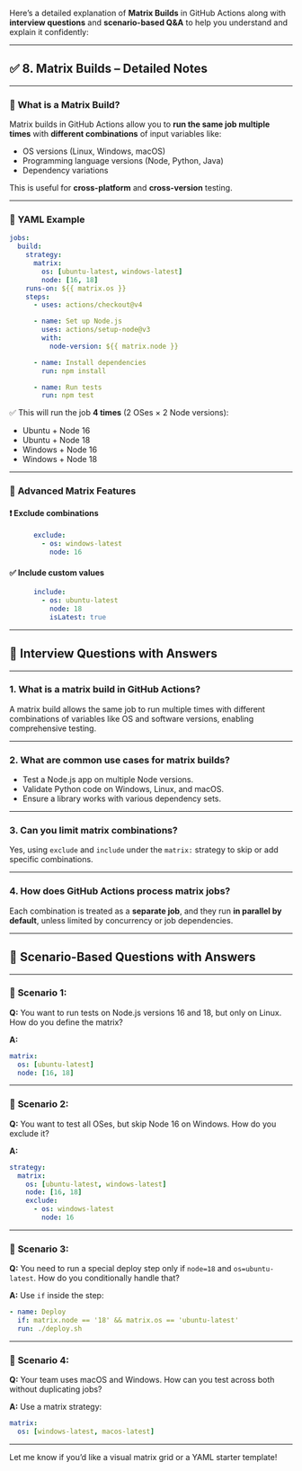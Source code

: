 Here’s a detailed explanation of **Matrix Builds** in GitHub Actions along with **interview questions** and **scenario-based Q\&A** to help you understand and explain it confidently:

---

## ✅ **8. Matrix Builds – Detailed Notes**

---

### 🔹 **What is a Matrix Build?**

Matrix builds in GitHub Actions allow you to **run the same job multiple times** with **different combinations** of input variables like:

* OS versions (Linux, Windows, macOS)
* Programming language versions (Node, Python, Java)
* Dependency variations

This is useful for **cross-platform** and **cross-version** testing.

---

### 🔹 **YAML Example**

```yaml
jobs:
  build:
    strategy:
      matrix:
        os: [ubuntu-latest, windows-latest]
        node: [16, 18]
    runs-on: ${{ matrix.os }}
    steps:
      - uses: actions/checkout@v4

      - name: Set up Node.js
        uses: actions/setup-node@v3
        with:
          node-version: ${{ matrix.node }}

      - name: Install dependencies
        run: npm install

      - name: Run tests
        run: npm test
```

✅ This will run the job **4 times** (2 OSes × 2 Node versions):

* Ubuntu + Node 16
* Ubuntu + Node 18
* Windows + Node 16
* Windows + Node 18

---

### 🔹 **Advanced Matrix Features**

#### ❗ Exclude combinations

```yaml
      exclude:
        - os: windows-latest
          node: 16
```

#### ✅ Include custom values

```yaml
      include:
        - os: ubuntu-latest
          node: 18
          isLatest: true
```

---

## 🎯 **Interview Questions with Answers**

---

### 1. **What is a matrix build in GitHub Actions?**

A matrix build allows the same job to run multiple times with different combinations of variables like OS and software versions, enabling comprehensive testing.

---

### 2. **What are common use cases for matrix builds?**

* Test a Node.js app on multiple Node versions.
* Validate Python code on Windows, Linux, and macOS.
* Ensure a library works with various dependency sets.

---

### 3. **Can you limit matrix combinations?**

Yes, using `exclude` and `include` under the `matrix:` strategy to skip or add specific combinations.

---

### 4. **How does GitHub Actions process matrix jobs?**

Each combination is treated as a **separate job**, and they run **in parallel by default**, unless limited by concurrency or job dependencies.

---

## 🧩 **Scenario-Based Questions with Answers**

---

### 🔹 **Scenario 1:**

**Q:** You want to run tests on Node.js versions 16 and 18, but only on Linux. How do you define the matrix?

**A:**

```yaml
matrix:
  os: [ubuntu-latest]
  node: [16, 18]
```

---

### 🔹 **Scenario 2:**

**Q:** You want to test all OSes, but skip Node 16 on Windows. How do you exclude it?

**A:**

```yaml
strategy:
  matrix:
    os: [ubuntu-latest, windows-latest]
    node: [16, 18]
    exclude:
      - os: windows-latest
        node: 16
```

---

### 🔹 **Scenario 3:**

**Q:** You need to run a special deploy step only if `node=18` and `os=ubuntu-latest`. How do you conditionally handle that?

**A:**
Use `if` inside the step:

```yaml
- name: Deploy
  if: matrix.node == '18' && matrix.os == 'ubuntu-latest'
  run: ./deploy.sh
```

---

### 🔹 **Scenario 4:**

**Q:** Your team uses macOS and Windows. How can you test across both without duplicating jobs?

**A:**
Use a matrix strategy:

```yaml
matrix:
  os: [windows-latest, macos-latest]
```

---

Let me know if you’d like a visual matrix grid or a YAML starter template!
